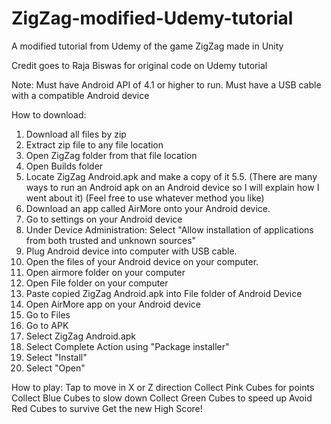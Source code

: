 # ZigZag-modified-Udemy-tutorial
A modified tutorial from Udemy of the game ZigZag made in Unity

Credit goes to Raja Biswas for original code on Udemy tutorial

Note: Must have Android API of 4.1 or higher to run. Must have a USB cable with a compatible Android device


How to download:
1. Download all files by zip
2. Extract zip file to any file location
3. Open ZigZag folder from that file location
4. Open Builds folder
5. Locate ZigZag Android.apk and make a copy of it
5.5. (There are many ways to run an Android apk on an Android device so I will explain how I went about it)
(Feel free to use whatever method you like)
6. Download an app called AirMore onto your Android device. 
7. Go to settings on your Android device
8. Under Device Administration: Select "Allow installation of applications from both trusted and unknown sources"
9. Plug Android device into computer with USB cable.
10. Open the files of your Android device on your computer.
11. Open airmore folder on your computer
12. Open File folder on your computer
13. Paste copied ZigZag Android.apk into File folder of Android Device
14. Open AirMore app on your Android device
15. Go to Files
16. Go to APK
17. Select ZigZag Android.apk
18. Select Complete Action using "Package installer"
19. Select "Install"
20. Select "Open"

How to play:
Tap to move in X or Z direction
Collect Pink Cubes for points
Collect Blue Cubes to slow down
Collect Green Cubes to speed up
Avoid Red Cubes to survive
Get the new High Score!
